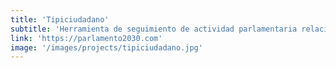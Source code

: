 ```yaml
---
title: 'Tipiciudadano'
subtitle: 'Herramienta de seguimiento de actividad parlamentaria relacionada con la Agenda 2030.'
link: 'https://parlamento2030.com'
image: '/images/projects/tipiciudadano.jpg'
---
```


